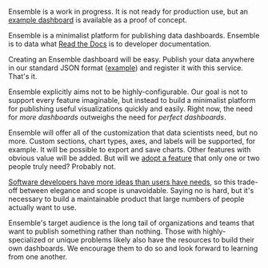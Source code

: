 Ensemble is a work in progress. It is not ready for production use, but an
[example dashboard](http://moz-ensemble.herokuapp.com/dashboard/hardware/) is
available as a proof of concept.

Ensemble is a minimalist platform for publishing data dashboards. Ensemble is to
data what [Read the Docs](https://readthedocs.org/) is to developer
documentation.

Creating an Ensemble dashboard will be easy. Publish your data anywhere in our
standard JSON format ([example](public/dashboards/example/data.json)) and
register it with this service. That's it.

Ensemble explicitly aims not to be highly-configurable. Our goal is not to
support every feature imaginable, but instead to build a minimalist platform for
publishing useful visualizations quickly and easily. Right now, the need for
*more dashboards* outweighs the need for *perfect dashboards*.

Ensemble will offer all of the customization that data scientists need, but no
more. Custom sections, chart types, axes, and labels will be supported, for
example. It will be possible to export and save charts. Other features with
obvious value will be added. But will we [adopt a feature](https://gettingreal.37signals.com/ch05_Start_With_No.php)
that only one or two people truly need? Probably not.

[Software developers have more ideas than users have needs](https://blog.openjck.com/less-is-more/),
so this trade-off between elegance and scope is unavoidable. Saying no is hard,
but it's necessary to build a maintainable product that large numbers of people
actually want to use.

Ensemble's target audience is the long tail of organizations and teams that want
to publish something rather than nothing. Those with highly-specialized or
unique problems likely also have the resources to build their own dashboards. We
encourage them to do so and look forward to learning from one another.
